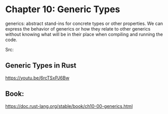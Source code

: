 # Chapter 10: Generic Types 

generics: abstract stand-ins for concrete types or other properties. 
We can express the behavior of generics or how they relate to other generics without knowing what will be in their place when compiling and running the code.


Src:
## Generic Types in Rust
https://youtu.be/6rcTSxPJ6Bw

## Book: 
https://doc.rust-lang.org/stable/book/ch10-00-generics.html